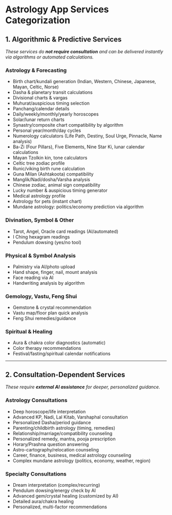 # Astrology App Services Categorization

## 1. Algorithmic & Predictive Services  
*These services do **not require consultation** and can be delivered instantly via algorithms or automated calculations.*

### Astrology & Forecasting
- Birth chart/kundali generation (Indian, Western, Chinese, Japanese, Mayan, Celtic, Norse)
- Dasha & planetary transit calculations
- Divisional charts & vargas
- Muhurat/auspicious timing selection
- Panchang/calendar details
- Daily/weekly/monthly/yearly horoscopes
- Solar/lunar return charts
- Synastry/composite chart compatibility by algorithm
- Personal year/month/day cycles
- Numerology calculators (Life Path, Destiny, Soul Urge, Pinnacle, Name analysis)
- Ba-Zi (Four Pillars), Five Elements, Nine Star Ki, lunar calendar calculations
- Mayan Tzolkin kin, tone calculators
- Celtic tree zodiac profile
- Runic/viking birth rune calculation
- Guna Milan (Ashtakoota) compatibility
- Manglik/Nadi/dosha/Varsha analysis
- Chinese zodiac, animal sign compatibility
- Lucky number & auspicious timing generator
- Medical astrology profile
- Astrology for pets (instant chart)
- Mundane astrology: politics/economy prediction via algorithm

### Divination, Symbol & Other
- Tarot, Angel, Oracle card readings (AI/automated)
- I Ching hexagram readings
- Pendulum dowsing (yes/no tool)

### Physical & Symbol Analysis
- Palmistry via AI/photo upload
- Hand shape, finger, nail, mount analysis
- Face reading via AI
- Handwriting analysis by algorithm

### Gemology, Vastu, Feng Shui
- Gemstone & crystal recommendation
- Vastu map/floor plan quick analysis
- Feng Shui remedies/guidance

### Spiritual & Healing
- Aura & chakra color diagnostics (automatic)
- Color therapy recommendations
- Festival/fasting/spiritual calendar notifications

---

## 2. Consultation-Dependent Services  
*These require **external AI assistance** for deeper, personalized guidance.*

### Astrology Consultations
- Deep horoscope/life interpretation
- Advanced KP, Nadi, Lal Kitab, Varshaphal consultation
- Personalized Dasha/period guidance
- Parenting/childbirth astrology (timing, remedies)
- Relationship/marriage/compatibility counseling
- Personalized remedy, mantra, pooja prescription
- Horary/Prashna question answering
- Astro-cartography/relocation counseling
- Career, finance, business, medical astrology counseling
- Complex mundane astrology (politics, economy, weather, region)

### Specialty Consultations
- Dream interpretation (complex/recurring)
- Pendulum dowsing/energy check by AI
- Advanced gem/crystal healing (customized by AI)
- Detailed aura/chakra healing
- Personalized, multi-factor recommendations